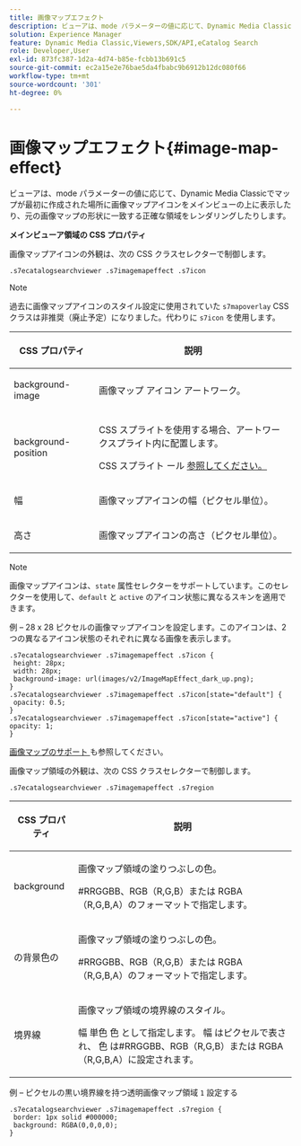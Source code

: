 ```yaml
---
title: 画像マップエフェクト
description: ビューアは、mode パラメーターの値に応じて、Dynamic Media Classicでマップが最初に作成された場所に画像マップアイコンをメインビューの上に表示したり、元の画像マップの形状に一致する正確な領域をレンダリングしたりします。
solution: Experience Manager
feature: Dynamic Media Classic,Viewers,SDK/API,eCatalog Search
role: Developer,User
exl-id: 873fc387-1d2a-4d74-b85e-fcbb13b691c5
source-git-commit: ec2a15e2e76bae5da4fbabc9b6912b12dc080f66
workflow-type: tm+mt
source-wordcount: '301'
ht-degree: 0%

---
```


# 画像マップエフェクト{#image-map-effect}

ビューアは、mode パラメーターの値に応じて、Dynamic Media Classicでマップが最初に作成された場所に画像マップアイコンをメインビューの上に表示したり、元の画像マップの形状に一致する正確な領域をレンダリングしたりします。

<!--<a id="section_061E550C1C1D4DB2BD663A898895B38C"></a>-->

**メインビューア領域の CSS プロパティ**

画像マップアイコンの外観は、次の CSS クラスセレクターで制御します。

```
.s7ecatalogsearchviewer .s7imagemapeffect .s7icon
```

>[!NOTE]
>
>過去に画像マップアイコンのスタイル設定に使用されていた `s7mapoverlay` CSS クラスは非推奨（廃止予定）になりました。代わりに `s7icon` を使用します。

<table id="table_94EE3F5BBE4547C0B4943471CEE7EDE4"> 
 <thead> 
  <tr> 
   <th colname="col1" class="entry"> <p> CSS プロパティ </p> </th> 
   <th colname="col2" class="entry"> <p>説明 </p> </th> 
  </tr> 
 </thead>
 <tbody> 
  <tr> 
   <td colname="col1"> <p> <span class="codeph"> background-image </span> </p> </td> 
   <td colname="col2"> <p>画像マップ アイコン アートワーク。 </p> </td> 
  </tr> 
  <tr> 
   <td colname="col1"> <p> <span class="codeph"> background-position </span> </p> </td> 
   <td colname="col2"> <p> CSS スプライトを使用する場合、アートワークスプライト内に配置します。 </p> <p>CSS スプライト </a> ール <a href="../../../c-html5-s7-aem-asset-viewers/c-html5-ecatsearch-viewer-about/c-html5-ecatsearch-viewer-customizingviewer/c-html5-ecatsearch-viewer-customizingviewer.md#section-9d570f95eb2443aca74c1b02f6e89aff" format="dita" scope="local"> 参照してください。 </p> </td> 
  </tr> 
  <tr> 
   <td colname="col1"> <p> <span class="codeph"> 幅 </span> </p> </td> 
   <td colname="col2"> <p>画像マップアイコンの幅（ピクセル単位）。 </p> </td> 
  </tr> 
  <tr> 
   <td colname="col1"> <p> <span class="codeph"> 高さ </span> </p> </td> 
   <td colname="col2"> <p>画像マップアイコンの高さ（ピクセル単位）。 </p> </td> 
  </tr> 
 </tbody> 
</table>

>[!NOTE]
>
>画像マップアイコンは、`state` 属性セレクターをサポートしています。このセレクターを使用して、`default` と `active` のアイコン状態に異なるスキンを適用できます。

例 – 28 x 28 ピクセルの画像マップアイコンを設定します。このアイコンは、2 つの異なるアイコン状態のそれぞれに異なる画像を表示します。

```
.s7ecatalogsearchviewer .s7imagemapeffect .s7icon { 
 height: 28px; 
 width: 28px;  
 background-image: url(images/v2/ImageMapEffect_dark_up.png); 
} 
.s7ecatalogsearchviewer .s7imagemapeffect .s7icon[state="default"] { 
 opacity: 0.5; 
} 
.s7ecatalogsearchviewer .s7imagemapeffect .s7icon[state="active"] { 
opacity: 1; 
}
```

[ 画像マップのサポート ](../../../c-html5-s7-aem-asset-viewers/c-html5-20-ecatalog-viewer-about/c-html5-20-ecatalog-image-map-support.md#concept-28759efae5014a1fa8b0fb14dc26812a) も参照してください。

画像マップ領域の外観は、次の CSS クラスセレクターで制御します。

```
.s7ecatalogsearchviewer .s7imagemapeffect .s7region
```

<table id="table_1FF98CE842604AAABD838FF528CDC4EF"> 
 <thead> 
  <tr> 
   <th colname="col1" class="entry"> <p> CSS プロパティ </p> </th> 
   <th colname="col2" class="entry"> <p>説明 </p> </th> 
  </tr> 
 </thead>
 <tbody> 
  <tr> 
   <td colname="col1"> <p> <span class="codeph"> background </span> </p> </td> 
   <td colname="col2"> <p> 画像マップ領域の塗りつぶしの色。 </p> <p>#RRGGBB、RGB（R,G,B）または RGBA （R,G,B,A）のフォーマットで指定します。 </p> </td> 
  </tr> 
  <tr> 
   <td colname="col1"> <p> <span class="codeph"> の背景色の </span> </p> </td> 
   <td colname="col2"> <p> 画像マップ領域の塗りつぶしの色。 </p> <p>#RRGGBB、RGB（R,G,B）または RGBA （R,G,B,A）のフォーマットで指定します。 </p> </td> 
  </tr> 
  <tr> 
   <td colname="col1"> <p> <span class="codeph"> 境界線 </span> </p> </td> 
   <td colname="col2"> <p> 画像マップ領域の境界線のスタイル。 </p> <p><span class="codeph"> <span class="varname"> 幅 </span> 単色 <span class="varname"> 色 </span></span> として指定します。<span class="codeph"> <span class="varname"> 幅 </span></span> はピクセルで表され、<span class="codeph"><span class="varname"> 色 </span></span> は#RRGGBB、RGB（R,G,B）または RGBA （R,G,B,A）に設定されます。 </p> </td> 
  </tr> 
 </tbody> 
</table>

例 – ピクセルの黒い境界線を持つ透明画像マップ領域 `1` 設定する

```
.s7ecatalogsearchviewer .s7imagemapeffect .s7region { 
 border: 1px solid #000000; 
 background: RGBA(0,0,0,0);  
}
```
